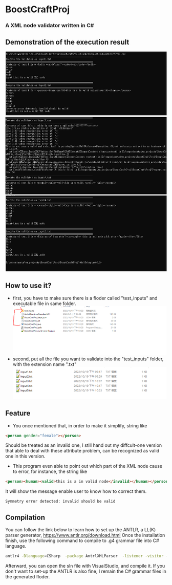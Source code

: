 # BoostCraftProj
### A XML node validator written in C#
## Demonstration of the execution result 
![alt text](https://github.com/N0nent1ty/BoostCraftProj/blob/master/demo_imgs/result_demo1.PNG)
![alt text](https://github.com/N0nent1ty/BoostCraftProj/blob/master/demo_imgs/result_demo2.PNG)
![alt text](https://github.com/N0nent1ty/BoostCraftProj/blob/master/demo_imgs/result_demo3.PNG)

## How to use it?
- first, you have to make sure there is a floder called "test_inputs" and executable file in same folder.
![alt text](https://github.com/N0nent1ty/BoostCraftProj/blob/master/demo_imgs/how_to_execute1.PNG)
- second, put all the file you want to validate into the "test_inputs" folder, with the extension name ".txt"
![alt text](https://github.com/N0nent1ty/BoostCraftProj/blob/master/demo_imgs/how_to_execute2.PNG)

## Feature
- You once mentioned that, in order to make it simplify, string like
```html
<person gender="female"></person>
```
Should be treated as an invalid one, I still hand out my diffcult-one version that able to deal with these attribute problem,
<person gender="female"></person> can be recognized as valid one in this version.


 - This program even able to point out which part of the XML node cause to error, for instance, the string like 
```html
<person><human><valid>this is a in valid node</invalid></human></person>
```
It will show the message enable user to know how to correct them.
```sh
Symmetry error detected: invalid should be valid
```
## Compilation
You can follow the link below to learn how to set up the ANTLR, a LL(K) parser generator,
https://www.antlr.org/download.html
Once the installation finish, use the following command to compile to .g4 grammar file into C# language.
```sh
antlr4 -Dlanguage=CSharp  -package AntrlXMLParser  -listener -visitor -o .\Generated XMLParser.g4 XMLLexer.g4 
```
Afterward, you can open the sln file with VisualStudio, and compile it.
If you don't want to set-up the ANTLR is also fine, I remain the C# grammar files in the generated floder. 


